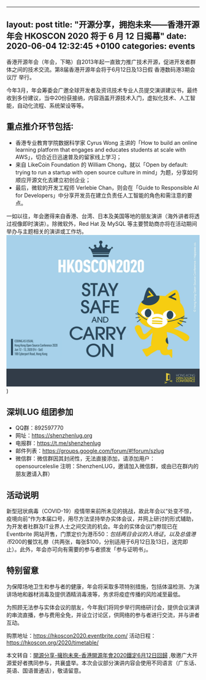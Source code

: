
---
layout: post
title:  "开源分享，拥抱未来——香港开源年会 HKOSCON 2020 将于 6 月 12 日揭幕"
date:   2020-06-04 12:32:45 +0100
categories: events
---

香港开源年会（年会，下略）自2013年起一直致力推广技术开源，促进开发者群体之间的技术交流。第8届香港开源年会将于6月12日及13日假 香港数码港3期会议厅 举行。

今年3月，年会筹委会广邀全球开发者及资讯技术专业人员提交演讲建议书，最终收到多份建议，当中20份获接纳，内容涵盖开源技术入门，虚拟化技术、人工智能，自动化流程、系统架设等等。

## 重点推介环节包括∶
- 香港专业教育学院数据科学家 Cyrus Wong 主讲的「How to build an online learning platform that engages and educates students at scale with AWS」，切合近日迅速普及的留家线上学习；
- 来自 LikeCoin Foundation 的 William Chong，就以「Open by default: trying to run a startup with open source culture in mind」为题，分享如何顺应开源文化去建立初创企业；
-  最后，微软的开发工程师 Verlebie Chan，则会在「Guide to Responsible AI for Developers」中分享开发员在建立负责任人工智能的角色和需注意的要点。

一如以往，年会邀得来自香港、台湾、日本及美国等地的朋友演讲（海外讲者将透过视像即时演讲）。除微软外，Red Hat 及 MySQL 等主要赞助商亦将在活动期间举办与主题相关的演讲或工作坊。
![](./assets/HKOSCon-2020.jpg) )

## 深圳LUG 组团参加
- QQ群：892597770
- 网址：https://shenzhenlug.org
- 电报群：https://t.me/shenzhenlug
- 邮件列表：https://groups.google.com/forum/#!forum/szlug
- 微信群：微信群因其封闭性，无法直接添加，请添加用户： opensourceleslie 注明：ShenzhenLUG，邀请加入微信群，或由已在群内的朋友邀请入群）

## 活动说明
新型冠状病毒（COVID-19）疫情带来前所未见的挑战，故此年会以“处变不惊，疫境向前“作为本届口号，用尽方法坚持举办实体会议，并网上研讨的形式辅助，为开发者社群及IT业界人士之间交流的机会。年会的实体会议门劵现已在 Eventbrite 网站开售，门票定价为港币$50：包括两日会议的入场证，以及总值港币$200的餐饮礼劵（共两张，每张$100，分别适用于6月12日及13日，送完即止）。此外，年会亦可向有需要的参与者颁发「参与证明书」。

## 特别留意
为保障场地卫生和参与者的健康，年会将采取多项特别措施，包括体温检测、为演讲场地和器材消毒及提供酒精消毒液等，务求将疫症传播的风险减至最低。

为照顾无法参与实体会议的朋友，今年我们将同步举行网络研讨会，提供会议演讲的串流直播，参与费用全免，并设立讨论区，供网络的参与者进行交流，并与讲者互动。

购票地址：https://hkoscon2020.eventbrite.com/
活动日程：https://hkoscon.org/2020/timetable/

本文转自：[開源分享-擁抱未來-香港開源年會2020鐵定6月12日回歸](https://info.hkoscon.org/zh/2020/06/開源分享-擁抱未來-香港開源年會2020鐵定6月12日回歸/) ,敬邀广大开源爱好者携同参与，共襄盛举。本次会议部分演讲内容会使用不同语言（广东话、英语、国语普通话），敬请留意。
